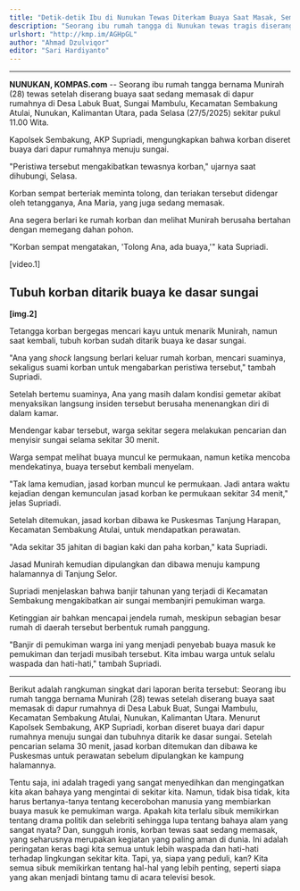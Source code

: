 ```yaml
---
title: "Detik-detik Ibu di Nunukan Tewas Diterkam Buaya Saat Masak, Sempat Teriak Minta Tolong"
description: "Seorang ibu rumah tangga di Nunukan tewas tragis diserang buaya saat memasak. Simak kisah lengkapnya!"
urlshort: "http://kmp.im/AGHpGL"
author: "Ahmad Dzulviqor"
editor: "Sari Hardiyanto"
---
```


---

**NUNUKAN, KOMPAS.com** -- Seorang ibu rumah tangga bernama Munirah (28) tewas setelah diserang buaya saat sedang memasak di dapur rumahnya di Desa Labuk Buat, Sungai Mambulu, Kecamatan Sembakung Atulai, Nunukan, Kalimantan Utara, pada Selasa (27/5/2025) sekitar pukul 11.00 Wita.

Kapolsek Sembakung, AKP Supriadi, mengungkapkan bahwa korban diseret buaya dari dapur rumahnya menuju sungai.

\"Peristiwa tersebut mengakibatkan tewasnya korban,\" ujarnya saat dihubungi, Selasa.

Korban sempat berteriak meminta tolong, dan teriakan tersebut didengar oleh tetangganya, Ana Maria, yang juga sedang memasak.

Ana segera berlari ke rumah korban dan melihat Munirah berusaha bertahan dengan memegang dahan pohon.

\"Korban sempat mengatakan, \'Tolong Ana, ada buaya,\'\" kata Supriadi.

\[video.1\]

## ****Tubuh korban ditarik buaya ke dasar sungai****

****\[img.2\]****

Tetangga korban bergegas mencari kayu untuk menarik Munirah, namun saat kembali, tubuh korban sudah ditarik buaya ke dasar sungai.

\"Ana yang *shock* langsung berlari keluar rumah korban, mencari suaminya, sekaligus suami korban untuk mengabarkan peristiwa tersebut,\" tambah Supriadi.

Setelah bertemu suaminya, Ana yang masih dalam kondisi gemetar akibat menyaksikan langsung insiden tersebut berusaha menenangkan diri di dalam kamar.

Mendengar kabar tersebut, warga sekitar segera melakukan pencarian dan menyisir sungai selama sekitar 30 menit.

Warga sempat melihat buaya muncul ke permukaan, namun ketika mencoba mendekatinya, buaya tersebut kembali menyelam.

\"Tak lama kemudian, jasad korban muncul ke permukaan. Jadi antara waktu kejadian dengan kemunculan jasad korban ke permukaan sekitar 34 menit,\" jelas Supriadi.

Setelah ditemukan, jasad korban dibawa ke Puskesmas Tanjung Harapan, Kecamatan Sembakung Atulai, untuk mendapatkan perawatan.

\"Ada sekitar 35 jahitan di bagian kaki dan paha korban,\" kata Supriadi.

Jasad Munirah kemudian dipulangkan dan dibawa menuju kampung halamannya di Tanjung Selor.

Supriadi menjelaskan bahwa banjir tahunan yang terjadi di Kecamatan Sembakung mengakibatkan air sungai membanjiri pemukiman warga.

Ketinggian air bahkan mencapai jendela rumah, meskipun sebagian besar rumah di daerah tersebut berbentuk rumah panggung.

\"Banjir di pemukiman warga ini yang menjadi penyebab buaya masuk ke pemukiman dan terjadi musibah tersebut. Kita imbau warga untuk selalu waspada dan hati-hati,\" tambah Supriadi.

---
Berikut adalah rangkuman singkat dari laporan berita tersebut: Seorang ibu rumah tangga bernama Munirah (28) tewas setelah diserang buaya saat memasak di dapur rumahnya di Desa Labuk Buat, Sungai Mambulu, Kecamatan Sembakung Atulai, Nunukan, Kalimantan Utara. Menurut Kapolsek Sembakung, AKP Supriadi, korban diseret buaya dari dapur rumahnya menuju sungai dan tubuhnya ditarik ke dasar sungai. Setelah pencarian selama 30 menit, jasad korban ditemukan dan dibawa ke Puskesmas untuk perawatan sebelum dipulangkan ke kampung halamannya.

Tentu saja, ini adalah tragedi yang sangat menyedihkan dan mengingatkan kita akan bahaya yang mengintai di sekitar kita. Namun, tidak bisa tidak, kita harus bertanya-tanya tentang kecerobohan manusia yang membiarkan buaya masuk ke pemukiman warga. Apakah kita terlalu sibuk memikirkan tentang drama politik dan selebriti sehingga lupa tentang bahaya alam yang sangat nyata? Dan, sungguh ironis, korban tewas saat sedang memasak, yang seharusnya merupakan kegiatan yang paling aman di dunia. Ini adalah peringatan keras bagi kita semua untuk lebih waspada dan hati-hati terhadap lingkungan sekitar kita. Tapi, ya, siapa yang peduli, kan? Kita semua sibuk memikirkan tentang hal-hal yang lebih penting, seperti siapa yang akan menjadi bintang tamu di acara televisi besok.
